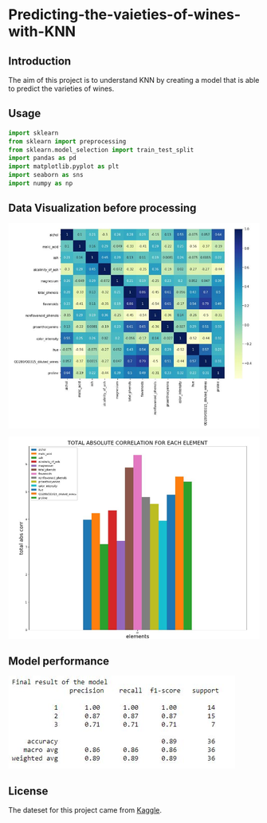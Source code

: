 # Predicting-the-vaieties-of-wines-with-KNN

## Introduction
The aim of this project is to understand KNN by creating a model that is able to predict the varieties of wines.

## Usage
```python
import sklearn
from sklearn import preprocessing
from sklearn.model_selection import train_test_split
import pandas as pd
import matplotlib.pyplot as plt
import seaborn as sns
import numpy as np
```
## Data Visualization before processing

![alt text](images/heatmap.JPG)

![alt text](images/histogram.JPG)

## Model performance

![alt text](images/score.JPG)

## License
The dateset for this project came from [Kaggle](https://www.kaggle.com/).
